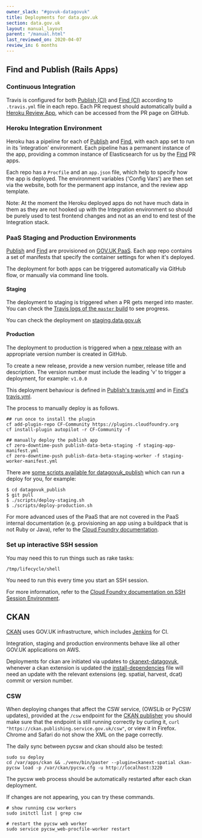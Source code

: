 ```yaml
---
owner_slack: "#govuk-datagovuk"
title: Deployments for data.gov.uk
section: data.gov.uk
layout: manual_layout
parent: "/manual.html"
last_reviewed_on: 2020-04-07
review_in: 6 months
---
```

[publish]: apps/datagovuk_publish
[find]: apps/datagovuk_find
[publish-ci]: https://travis-ci.org/alphagov/datagovuk_publish/
[find-ci]: https://travis-ci.org/alphagov/datagovuk_find
[heroku]: https://docs.publishing.service.gov.uk/manual/review-apps.html#header
[publish-heroku]: https://dashboard.heroku.com/pipelines/7fb4c1c1-618e-42da-ba71-1cb0beb6c5c8
[find-heroku]: https://dashboard.heroku.com/pipelines/0ca23219-ac0e-4d6c-9d5f-40829c6209db
[paas]: https://docs.cloud.service.gov.uk/#set-up-command-line
[staging]: http://test.data.gov.uk
[cf-docs]: https://docs.cloudfoundry.org
[jenkins]: /manual/jenkins-ci.html
[CKAN]: https://github.com/alphagov/ckanext-datagovuk
[new release]: https://github.com/alphagov/datagovuk_find/releases
[Publish's travis.yml]: https://github.com/alphagov/datagovuk_publish/blob/master/.travis.yml#L30-L50
[Find's travis.yml]: https://github.com/alphagov/datagovuk_find/blob/af8cfa61584b16e4e1ad7bedbd1b7f890cec940d/.travis.yml#L44-L48
[cf-ssh]: https://docs.cloudfoundry.org/devguide/deploy-apps/ssh-apps.html#ssh-env
[ckanext-datagovuk]: https://github.com/alphagov/ckanext-datagovuk
[install-dependencies]: https://github.com/alphagov/ckanext-datagovuk/blob/master/bin/install-dependencies.sh
[ckan-publisher]: https://ckan.publishing.service.gov.uk

## Find and Publish (Rails Apps)

### Continuous Integration

Travis is configured for both [Publish (CI)][publish-ci] and [Find (CI)][find-ci] according to `.travis.yml` file in each repo. Each PR request should automatically build a [Heroku Review App][heroku], which can be accessed from the PR page on GitHub.

### Heroku Integration Environment

Heroku has a pipeline for each of [Publish][publish-heroku] and [Find][find-heroku], with each app set to run in its 'integration' environment. Each pipeline has a permanent instance of the app, providing a common instance of Elasticsearch for us by the [Find] PR apps.

Each repo has a `Procfile` and an `app.json` file, which help to specify how the app is deployed. The environment variables ('Config Vars') are then set via the website, both for the permanent app instance, and the review app template.

Note: At the moment the Heroku deployed apps do not have much data in them as they are not hooked up with the Integration environment so should be purely used to test frontend changes and not as an end to end test of the Integration stack.

### PaaS Staging and Production Environments

[Publish] and [Find] are provisioned on [GOV.UK PaaS][paas]. Each app repo
contains a set of manifests that specify the container settings for when it's
deployed.

The deployment for both apps can be triggered automatically via GitHub flow, or
manually via command line tools.

#### Staging
The deployment to staging is triggered when a PR gets merged into master. You
can check the [Travis logs of the `master` build](https://travis-ci.org/alphagov/datagovuk_find) to see progress.

You can check the deployment on [staging.data.gov.uk](https://staging.data.gov.uk/)

#### Production
The deployment to production is triggered when a [new release] with an appropriate version
number is created in GitHub.

To create a new release, provide a new version number, release title and description. The version number must include the leading 'v' to trigger a deployment, for example: `v1.0.0`

This deployment behaviour is defined in [Publish's travis.yml]
and in [Find's travis.yml].

The process to manually deploy is as follows.

```
## run once to install the plugin
cf add-plugin-repo CF-Community https://plugins.cloudfoundry.org
cf install-plugin autopilot -r CF-Community -f

## manually deploy the publish app
cf zero-downtime-push publish-data-beta-staging -f staging-app-manifest.yml
cf zero-downtime-push publish-data-beta-staging-worker -f staging-worker-manifest.yml
```

There are [some scripts available for datagovuk_publish](https://github.com/alphagov/datagovuk_publish/tree/master/scripts) which can run a deploy for you, for example:

```
$ cd datagovuk_publish
$ git pull
$ ./scripts/deploy-staging.sh
$ ./scripts/deploy-production.sh
```

For more advanced uses of the PaaS that are not covered in the PaaS internal documentation (e.g. provisioning an app using a buildpack that is not Ruby or Java), refer to the [Cloud Foundry documentation][cf-docs].

### Set up interactive SSH session

You may need this to run things such as rake tasks:

```
/tmp/lifecycle/shell
```

You need to run this every time you start an SSH session.

For more information, refer to the [Cloud Foundry documentation on SSH Session Environment][cf-ssh].

## CKAN

[CKAN] uses GOV.UK infrastructure, which includes [Jenkins][jenkins] for CI.

Integration, staging and production environments behave like all other GOV.UK applications on AWS.

Deployments for ckan are initiated via updates to [ckanext-datagovuk][ckanext-datagovuk], whenever a ckan extension is updated the [install-dependencies][install-dependencies] file will need an update with the relevant extensions (eg. spatial, harvest, dcat) commit or version number.

### CSW

When deploying changes that affect the CSW service, (OWSLib or PyCSW updates), provided at the `/csw` endpoint for the [CKAN publisher][ckan-publisher] you should make sure that the endpoint is still running correctly by curling it, `curl "https://ckan.publishing.service.gov.uk/csw"`, or view it in Firefox. Chrome and Safari do not show the XML on the page correctly.

The daily sync between pycsw and ckan should also be tested:

```
sudo su deploy
cd /var/apps/ckan && ./venv/bin/paster --plugin=ckanext-spatial ckan-pycsw load -p /var/ckan/pycsw.cfg -u http://localhost:3220
```

The pycsw web process should be automatically restarted after each ckan deployment.

If changes are not appearing, you can try these commands.

```
# show running csw workers
sudo initctl list | grep csw

# restart the pycsw web worker
sudo service pycsw_web-procfile-worker restart
```
